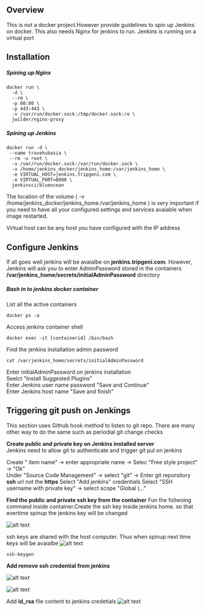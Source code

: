 ## Overview
This is not a docker project.However provide guidelines to spin up Jenkins on docker. This also needs Nginx for jenkins to run. Jenkins is running on a virtual port

## Installation
##### Spining up Nginx
```
docker run \
  -d \
  --rm \
  -p 80:80 \
  -p 443:443 \
  -v /var/run/docker.sock:/tmp/docker.sock:ro \
  jwilder/nginx-proxy
  ```
##### Spining up Jenkins
```
docker run -d \
 --name travehubasia \
 --rm -u root \
  -v /var/run/docker.sock:/var/run/docker.sock \
  -v /home/jenkins_docker/jenkins_home:/var/jenkins_home \
  -e VIRTUAL_HOST=jenkins.tripgeni.com \
  -e VIRTUAL_PORT=8080 \
  jenkinsci/blueocean
````
The location of the volume ( -v /home/jenkins_docker/jenkins_home:/var/jenkins_home \) is very important if you need to have all your configured settings and services avaiable when image restarted. 

Virtual host can be any host you have configured with the IP address

## Configure Jenkins
If all goes well jenkins will be avaialbe on **jenkins.tripgeni.com**. However, Jenkins will ask you to enter AdminPassword stored in the containers **/var/jenkins_home/secrets/initialAdminPassword** directory

##### Bash in to jenkins docker container
List all the active containers
```
docker ps -a
```
Access jenkins container shell
```
docker exec -it [containerid] /bin/bash
```
Find the jenkins installation admin password
```
cat /var/jenkins_home/secrets/initialAdminPassword
```
Enter initialAdminPassword on jenkins installation  
Seelct "Install Suggested Plugins"  
Enter Jenkins user name password "Save and Continue"  
Enter Jenkins host name "Save and finish"  

## Triggering git push on Jenkings
This section uses Github hook method to listen to git repo. There are many other way to do the same such as periodial git change checks

**Create public and private key on Jenkins installed server**  
Jenkins need to allow git to authenticate and trigger git pul on jenkins

Create " item name" -> enter appropriate name -> Selec "Free style project" -> "Ok"  
Under "Source Code Management" -> select "git" -> Enter git reporsitory **ssh** url not the **https**
Select "Add jenkins" credentials
Select "SSH username with private key" -> select scope "Global (..."

**Find the public and private ssh key from the container**
Fun the follwoing command inside container.Create the ssh key inside jenkins home. so that evertime spinup the jenkins key will be changed

![alt text](https://github.com/nadeeravista/jenkins_on_docker/blob/master/images/ssh-key-create-inside-container-and-on-shared-volume.png)

ssh keys are shared with the host computer. Thus when spinup next time keys will be avaialbe
![alt text](https://github.com/nadeeravista/jenkins_on_docker/blob/master/images/ssh-key-is-shared-with-the-host.png)


```
ssh-keygen
```

**Add remove ssh credential from jenkins**

![alt text](https://github.com/nadeeravista/jenkins_on_docker/blob/master/images/jenkins-find-credetntials.png)


![alt text](https://github.com/nadeeravista/jenkins_on_docker/blob/master/images/jenkins-add-credetntials.png)


Add **id_rsa** file content to jenkins credetials
![alt text](https://github.com/nadeeravista/jenkins_on_docker/blob/master/images/add-private-key-to-jenkins.png)





